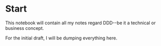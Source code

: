 # Start

This notebook will contain all my notes regard DDD--be it a technical
or business concept.

For the initial draft, I will be dumping everything here.



